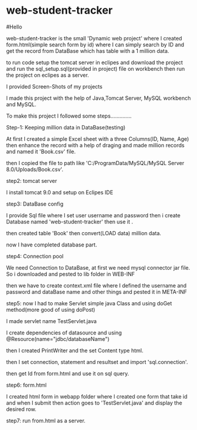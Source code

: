 # web-student-tracker


#Hello

web-student-tracker is the small 'Dynamic web project' where I created form.html(simple search form by id) where I can simply search by ID and get the record from DataBase which has table with a 1 million data.


to run code setup the tomcat server in eclipes and download the project and run the sql_setup.sql(provided in project) file on workbench then run the project on eclipes as a server.

I provided Screen-Shots of my projects 

I made this project with the help of Java,Tomcat Server, MySQL workbench and MySQL.

To make this project I followed some steps..............



Step-1: Keeping million data in DataBase(testing)

At first I created a simple Excel sheet with a three Columns(ID, Name, Age) then enhance the record with a help of draging and made million records and named it 'Book.csv' file.


then I copied the file to path like 'C:/ProgramData/MySQL/MySQL Server 8.0/Uploads/Book.csv'.





step2: tomcat server

I install tomcat 9.0 and setup on Eclipes IDE 





step3: DataBase config

I provide Sql file where I set user username and password then i create Database named 'web-student-tracker' then use it .

then created table 'Book' then convert(LOAD data) million data.


now I have completed database part.




step4: Connection pool

We need Connection to DataBase, at first we need mysql connector jar file. So i downloaded and pested to lib folder in WEB-INF

then we have to create context.xml file where I defined the username and password and dataBase name and other things and pested it in META-INF



step5: now I had to make Servlet simple java Class and using doGet method(more good of using doPost)

I made servlet name TestServlet.java 

I create dependencies of datasource and using @Resource(name="jdbc/databaseName")

then I created PrintWriter and the set Content type html.


then I set connection, statement and resultset and import 'sql.connection'.


then get Id from form.html and use it on sql query.


step6: form.html


I created html form in webapp folder where I created one form that take id and when I submit then action goes to 'TestServlet.java' and display the desired row.



step7: run from.html as a server.



